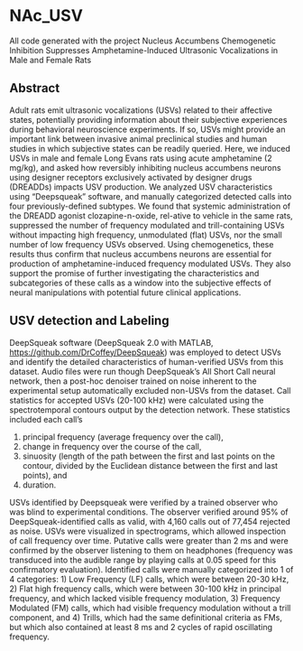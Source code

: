 # NAc_USV
All code generated with the project Nucleus Accumbens Chemogenetic Inhibition Suppresses Amphetamine-Induced Ultrasonic Vocalizations in Male and Female Rats

## Abstract
Adult rats emit ultrasonic vocalizations (USVs) related to their affective states, potentially providing information about their subjective experiences during behavioral
neuroscience experiments. If so, USVs might provide an important link between invasive animal preclinical studies and human studies in which subjective states can be readily
queried. Here, we induced USVs in male and female Long Evans rats using acute amphetamine (2 mg/kg), and asked how reversibly inhibiting nucleus accumbens neurons using designer
receptors exclusively activated by designer drugs (DREADDs) impacts USV production. We analyzed USV characteristics using “Deepsqueak” software, and manually categorized detected
calls into four previously-defined subtypes. We found that systemic administration of the DREADD agonist clozapine-n-oxide, rel-ative to vehicle in the same rats, suppressed the
number of frequency modulated and trill-containing USVs without impacting high frequency, unmodulated (flat) USVs, nor the small number of low frequency USVs observed. Using 
chemogenetics, these results thus confirm that nucleus accumbens neurons are essential for production of amphetamine-induced frequency modulated USVs. They also support the 
promise of further investigating the characteristics and subcategories of these calls as a window into the subjective effects of neural manipulations with potential future 
clinical applications.

## USV detection and Labeling
DeepSqueak software (DeepSqueak 2.0 with MATLAB, https://github.com/DrCoffey/DeepSqueak) was employed to detect USVs and identify the detailed characteristics of human-verified USVs from this dataset. Audio files were
run though DeepSqueak’s All Short Call neural network, then a post-hoc denoiser trained on noise inherent to the experimental setup automatically excluded non-USVs from the 
dataset. Call statistics for accepted USVs (20-100 kHz) were calculated using the spectrotemporal contours output by the detection network. These statistics included each call’s 
1) principal frequency (average frequency over the call), 
2) change in frequency over the course of the call, 
3) sinuosity (length of the path between the first and last points on the contour, divided by the Euclidean distance between the first and last points), and 
4) duration.  

USVs identified by Deepsqueak were verified by a trained observer who was blind to experimental conditions. The observer verified around 95% of DeepSqueak-identified calls as
valid, with 4,160 calls out of 77,454 rejected as noise. USVs were visualized in spectrograms, which allowed inspection of call frequency over time. Putative calls were greater
than 2 ms and were confirmed by the observer listening to them on headphones (frequency was transduced into the audible range by playing calls at 0.05 speed for this confirmatory
evaluation). Identified calls were manually categorized into 1 of 4 categories: 1) Low Frequency (LF) calls, which were between 20-30 kHz, 2) Flat high frequency calls, which were 
between 30-100 kHz in principal frequency, and which lacked visible frequency modulation, 3) Frequency Modulated (FM) calls, which had visible frequency modulation without a trill
component, and 4) Trills, which had the same definitional criteria as FMs, but which also contained at least 8 ms and 2 cycles of rapid oscillating frequency.
